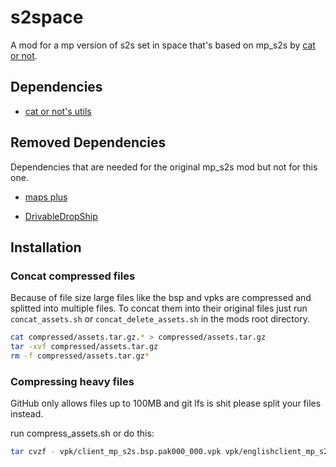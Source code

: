 # s2space

A mod for a mp version of s2s set in space that's based on mp_s2s by [cat or not](https://github.com/catornot).

## Dependencies

* [cat or not's utils](https://northstar.thunderstore.io/package/cat_or_not/cat_or_nots_utils/)

## Removed Dependencies

Dependencies that are needed for the original mp_s2s mod but not for this one.

* [maps plus](https://northstar.thunderstore.io/package/cat_or_not/maps_plus/)

* [DrivableDropShip](https://northstar.thunderstore.io/package/cat_or_not/DrivableDropShip/)

## Installation

### Concat compressed files

Because of file size large files like the bsp and vpks are compressed and splitted into multiple files. To concat them into their original files just run `concat_assets.sh` or `concat_delete_assets.sh` in the mods root directory.

```bash
cat compressed/assets.tar.gz.* > compressed/assets.tar.gz
tar -xvf compressed/assets.tar.gz
rm -f compressed/assets.tar.gz*
```

### Compressing heavy files

GitHub only allows files up to 100MB and git lfs is shit please split your files instead.

run compress_assets.sh or do this:

```bash
tar cvzf - vpk/client_mp_s2s.bsp.pak000_000.vpk vpk/englishclient_mp_s2s.bsp.pak000_dir.vpk mod/maps/mp_s2s.bsp | split --bytes=90MB - compressed/assets.tar.gz.
```
